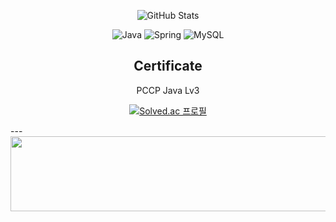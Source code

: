 <div align=center>
  
![GitHub Stats](https://github-readme-stats.vercel.app/api?username=cchoijjinyoung&theme=dark&show_icons=true)

</div>

<div align=center>

<!--
![JAVA](https://img.shields.io/badge/Java-ED8B00?style=for-the-badge&logo=openjdk&logoColor=white)
![Spring](https://img.shields.io/badge/Spring-6DB33F?style=for-the-badge&logo=Spring&logoColor=white)
-->

![Java](https://img.shields.io/badge/Java-ED8B00?style=flat-square&logo=java&logoColor=white)
![Spring](https://img.shields.io/badge/SpringBoot-6DB33F?style=flat-square&logo=Spring&logoColor=white)
![MySQL](https://img.shields.io/badge/MySQL-4479A1?style=flat-square&logo=MySQL&logoColor=white)

</div>

<div align=center>
  
## Certificate

</div>
<!-- <img src="https://github.com/user-attachments/assets/7bffb96b-4548-441e-b988-170a8e37475a" width="20" height="20"> -->
<div align=center>
  
PCCP Java Lv3

</div>

</div>
<div align=center>
  
[![Solved.ac 프로필](http://mazassumnida.wtf/api/v2/generate_badge?boj=cchoijinyoung)](https://solved.ac/cchoijinyoung)

</div>
---

<!--
![MYSQL](https://img.shields.io/badge/MySQL-005C84?style=for-the-badge&logo=mysql&logoColor=white)
![REDIS](https://img.shields.io/badge/redis-%23DD0031.svg?&style=for-the-badge&logo=redis&logoColor=white)

![SONARCLOUD](https://img.shields.io/badge/Sonar%20cloud-F3702A?style=for-the-badge&logo=sonarcloud&logoColor=white)
-->


<!--
**cchoijjinyoung/cchoijjinyoung** is a ✨ _special_ ✨ repository because its `README.md` (this file) appears on your GitHub profile.

Here are some ideas to get you started:

- 🔭 I’m currently working on ...
- 🌱 I’m currently learning ...
- 👯 I’m looking to collaborate on ...
- 🤔 I’m looking for help with ...
- 💬 Ask me about ...
- 📫 How to reach me: ...
- 😄 Pronouns: ...
- ⚡ Fun fact: ...
-->
  

<div align=center>


<a href="https://www.gitanimals.org/en_US?utm_medium=image&utm_source=cchoijjinyoung&utm_content=line">
  <img
    src="https://render.gitanimals.org/lines/cchoijjinyoung?pet-id=700202438422279550"
    width="600"
    height="120"
  />
</a>
